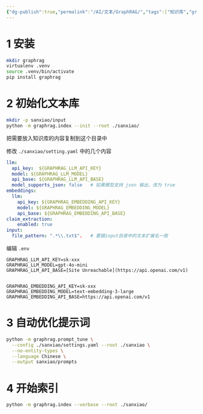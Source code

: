 ```yaml
---
{"dg-publish":true,"permalink":"/AI/文本/GraphRAG/","tags":["知识库","graphrag"]}
---
```


# 1 安装
```bash
mkdir graphrag
virtualenv .venv
source .venv/bin/activate
pip install graphrag
```


# 2 初始化文本库
``` bash
mkdir -p sanxiao/input
python -m graphrag.index --init --root ./sanxiao/
```
把需要放入知识库的内容复制到这个目录中

修改 `./sanxiao/setting.yaml` 中的几个内容
``` yaml
llm:
  api_key:  ${GRAPHRAG_LLM_API_KEY}
  model: ${GRAPHRAG_LLM_MODEL}
  api_base: ${GRAPHRAG_LLM_API_BASE}
  model_supports_json: false   # 如果模型支持 json 输出，改为 true
embeddings:
  llm:
    api_key: ${GRAPHRAG_EMBEDDING_API_KEY}
    model: ${GRAPHRAG_EMBEDDING_MODEL}
    api_base: ${GRAPHRAG_EMBEDDING_API_BASE}
claim_extraction:
	enabled: true
input:
  file_pattern: ".*\\.txt$".   # 要跟input目录中的文本扩展名一致
```



编辑 `.env`
``` text
GRAPHRAG_LLM_API_KEY=sk-xxx
GRAPHRAG_LLM_MODEL=gpt-4o-mini
GRAPHRAG_LLM_API_BASE=[Site Unreachable](https://api.openai.com/v1)


GRAPHRAG_EMBEDDING_API_KEY=sk-xxx
GRAPHRAG_EMBEDDING_MODEL=text-embedding-3-large
GRAPHRAG_EMBEDDING_API_BASE=https://api.openai.com/v1
```

# 3 自动优化提示词
``` bash
python -m graphrag.prompt_tune \
  --config ./sanxiao/settings.yaml --root ./sanxiao \
  --no-entity-types \
  --language Chinese \
  --output sanxiao/prompts
```

# 4 开始索引
``` bash
python -m graphrag.index --verbose --root ./sanxiao/
```